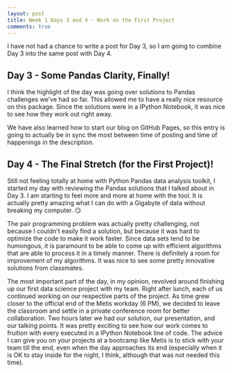 ```yaml
---
layout: post
title: Week 1 Days 3 and 4 - Work on the First Project
comments: true
---
```

I have not had a chance to write a post for Day 3, so I am going to combine Day 3 into the same post with Day 4.  

## Day 3 - Some Pandas Clarity, Finally!  

I think the highlight of the day was going over solutions to Pandas challenges we've had so far. This allowed me to have a really nice resource on this package. Since the solutions were in a IPython Notebook, it was nice to see how they work out right away.  

We have also learned how to start our blog on GitHub Pages, so this entry is going to actually be in sync the most between time of posting and time of happenings in the description.  

## Day 4 - The Final Stretch (for the First Project)!

Still not feeling totally at home with Python Pandas data analysis toolkit, I started my day with reviewing the Pandas solutions that I talked about in Day 3. I am starting to feel more and more at home with the tool. It is actually pretty amazing what I can do with a Gigabyte of data without breaking my computer. :smirk:  

The pair programming problem was actually pretty challenging, not because I couldn't easily find a solution, but because it was hard to optimize the code to make it work faster. Since data sets tend to be humongous, it is paramount to be able to come up with efficient algorithms that are able to process it in a timely manner. There is definitely a room for improvement of my algorithms. It was nice to see some pretty innovative solutions from classmates.  

The most important part of the day, in my opinion, revolved around finishing up our first data science project with my team. Right after lunch, each of us continued working on our respective parts of the project. As time grew closer to the official end of the Metis workday (6 PM), we decided to leave the classroom and settle in a private conference room for better collaboration. Two hours later we had our solution, our presentation, and our talking points. It was pretty exciting to see how our work comes to fruition with every executed in a IPython Notebook line of code. The advice I can give you on your projects at a bootcamp like Metis is to stick with your team till the end, even when the day approaches its end (especially when it is OK to stay inside for the night, I think, although that was not needed this time).

